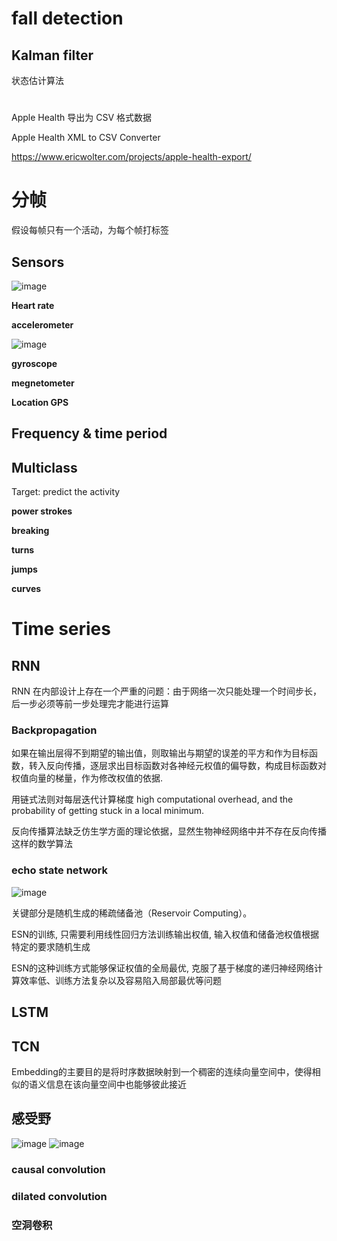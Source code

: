 # fall detection

## Kalman filter
状态估计算法
# 
Apple Health 导出为 CSV 格式数据

Apple Health XML to CSV Converter

https://www.ericwolter.com/projects/apple-health-export/


# 分帧
假设每帧只有一个活动，为每个帧打标签  
## Sensors
![image](https://github.com/zhang-mickey/ML4QS/assets/145342600/495df10a-2cac-45f4-ae9a-e60077f35431)

**Heart rate**

**accelerometer**

![image](https://github.com/zhang-mickey/ML4QS/assets/145342600/8537a095-fa96-46c6-ba79-a7b9eefd7afa)

**gyroscope**

**megnetometer**

**Location GPS**

## Frequency & time period  

## Multiclass
Target: predict the activity

**power strokes**

**breaking**

**turns**

**jumps**

**curves**
# Time series
## RNN
RNN 在内部设计上存在一个严重的问题：由于网络一次只能处理一个时间步长，后一步必须等前一步处理完才能进行运算
### Backpropagation
如果在输出层得不到期望的输出值，则取输出与期望的误差的平方和作为目标函数，转入反向传播，逐层求出目标函数对各神经元权值的偏导数，构成目标函数对权值向量的梯量，作为修改权值的依据.

用链式法则对每层迭代计算梯度
high computational overhead, and the probability of getting stuck in a local minimum.

反向传播算法缺乏仿生学方面的理论依据，显然生物神经网络中并不存在反向传播这样的数学算法
### echo state network
![image](https://github.com/zhang-mickey/Skating-recognition-ML4QS/assets/145342600/2c3fad59-5949-4b2b-9454-74b8f383a410)

关键部分是随机生成的稀疏储备池（Reservoir Computing）。

ESN的训练, 只需要利用线性回归方法训练输出权值, 输入权值和储备池权值根据特定的要求随机生成

ESN的这种训练方式能够保证权值的全局最优, 克服了基于梯度的递归神经网络计算效率低、训练方法复杂以及容易陷入局部最优等问题
## LSTM

## TCN
Embedding的主要目的是将时序数据映射到一个稠密的连续向量空间中，使得相似的语义信息在该向量空间中也能够彼此接近
## 感受野
![image](https://github.com/zhang-mickey/Skating-recognition-ML4QS/assets/145342600/4d5dabb6-3b39-4cfb-8bae-6797f7f942d0)
![image](https://github.com/zhang-mickey/Skating-recognition-ML4QS/assets/145342600/4d5dabb6-3b39-4cfb-8bae-6797f7f942d0)

### causal convolution

### dilated convolution
### 空洞卷积
